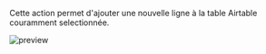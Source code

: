 Cette action permet d'ajouter une nouvelle ligne à la table Airtable couramment selectionnée. 

![preview](/images/airtable/actions/createRecord-fr.png)